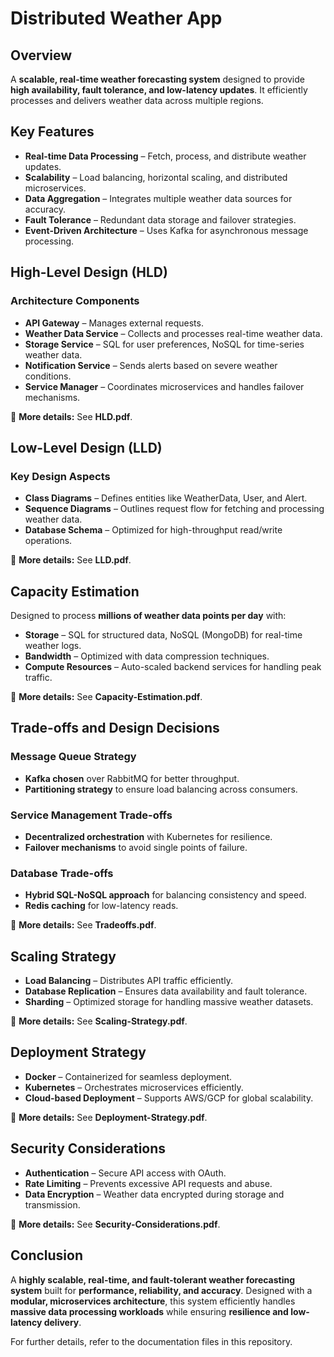 
# Distributed Weather App  

## Overview ##  

A **scalable, real-time weather forecasting system** designed to provide **high availability, fault tolerance, and low-latency updates**. It efficiently processes and delivers weather data across multiple regions.  

## Key Features ##  

- **Real-time Data Processing** – Fetch, process, and distribute weather updates.  
- **Scalability** – Load balancing, horizontal scaling, and distributed microservices.  
- **Data Aggregation** – Integrates multiple weather data sources for accuracy.  
- **Fault Tolerance** – Redundant data storage and failover strategies.  
- **Event-Driven Architecture** – Uses Kafka for asynchronous message processing.  

## High-Level Design (HLD) ##  

### Architecture Components  
- **API Gateway** – Manages external requests.  
- **Weather Data Service** – Collects and processes real-time weather data.  
- **Storage Service** – SQL for user preferences, NoSQL for time-series weather data.  
- **Notification Service** – Sends alerts based on severe weather conditions.  
- **Service Manager** – Coordinates microservices and handles failover mechanisms.  

📄 **More details:** See **HLD.pdf**.  

## Low-Level Design (LLD) ##  

### Key Design Aspects  
- **Class Diagrams** – Defines entities like WeatherData, User, and Alert.  
- **Sequence Diagrams** – Outlines request flow for fetching and processing weather data.  
- **Database Schema** – Optimized for high-throughput read/write operations.  

📄 **More details:** See **LLD.pdf**.  

## Capacity Estimation ##  

Designed to process **millions of weather data points per day** with:  

- **Storage** – SQL for structured data, NoSQL (MongoDB) for real-time weather logs.  
- **Bandwidth** – Optimized with data compression techniques.  
- **Compute Resources** – Auto-scaled backend services for handling peak traffic.  

📄 **More details:** See **Capacity-Estimation.pdf**.  

## Trade-offs and Design Decisions ##  

### **Message Queue Strategy**  
- **Kafka chosen** over RabbitMQ for better throughput.  
- **Partitioning strategy** to ensure load balancing across consumers.  

### **Service Management Trade-offs**  
- **Decentralized orchestration** with Kubernetes for resilience.  
- **Failover mechanisms** to avoid single points of failure.  

### **Database Trade-offs**  
- **Hybrid SQL-NoSQL approach** for balancing consistency and speed.  
- **Redis caching** for low-latency reads.  

📄 **More details:** See **Tradeoffs.pdf**.  

## Scaling Strategy ##  

- **Load Balancing** – Distributes API traffic efficiently.  
- **Database Replication** – Ensures data availability and fault tolerance.  
- **Sharding** – Optimized storage for handling massive weather datasets.  

📄 **More details:** See **Scaling-Strategy.pdf**.  

## Deployment Strategy ##  

- **Docker** – Containerized for seamless deployment.  
- **Kubernetes** – Orchestrates microservices efficiently.  
- **Cloud-based Deployment** – Supports AWS/GCP for global scalability.  

📄 **More details:** See **Deployment-Strategy.pdf**.  

## Security Considerations ##  

- **Authentication** – Secure API access with OAuth.  
- **Rate Limiting** – Prevents excessive API requests and abuse.  
- **Data Encryption** – Weather data encrypted during storage and transmission.  

📄 **More details:** See **Security-Considerations.pdf**.  

## Conclusion ##  

A **highly scalable, real-time, and fault-tolerant weather forecasting system** built for **performance, reliability, and accuracy**. Designed with a **modular, microservices architecture**, this system efficiently handles **massive data processing workloads** while ensuring **resilience and low-latency delivery**.  

For further details, refer to the documentation files in this repository.  

